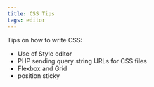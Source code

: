 ```yaml
---
title: CSS Tips
tags: editor
---
```

Tips on how to write CSS:

- Use of Style editor
- PHP sending query string URLs for CSS files
- Flexbox and Grid
- position sticky

